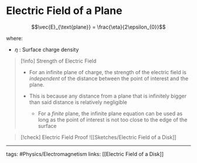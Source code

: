 # Electric Field of a Plane
$$\vec{E}_{\text{plane}} = \frac{\eta}{2\epsilon_{0}}$$

where:
- $\eta$ : Surface charge density

> [!info] Strength of Electric Field
> - For an infinite plane of charge, the strength of the electric field is *independent* of the distance between the point of interest and the plane.
> 
> - This is because any distance from a plane that is infinitely bigger than said distance is relatively negligible
>   
>   - For a *finite* plane, the infinite plane equation can be used as long as the point of interest is not too close to the edge of the surface

> [!check] Electric Field Proof
> ![[Sketches/Electric Field of a Disk]]


---
tags: #Physics/Electromagnetism 
links: [[Electric Field of a Disk]]


